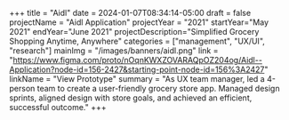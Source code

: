 +++
title = "Aidl"
date = 2024-01-07T08:34:14-05:00
draft = false
projectName = "Aidl Application"
projectYear = "2021"
startYear="May 2021"
endYear="June 2021"
projectDescription="Simplified Grocery Shopping Anytime, Anywhere"
categories = ["management", "UX/UI", "research"]
mainImg = "/images/banners/aidl.png"
link = "https://www.figma.com/proto/nOqnKWXZOVARAQpOZ204og/Aidl--Application?node-id=156-2427&starting-point-node-id=156%3A2427"
linkName = "View Prototype"
summary = "As UX team manager, led a 4-person team to create a user-friendly grocery store app. Managed design sprints, aligned design with store goals, and achieved an efficient, successful outcome."
+++

   
